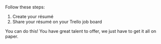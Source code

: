 Follow these steps:

1. Create your résumé
2. Share your résumé on your Trello job board

You can do this! You have great talent to offer, we just have to get it all on paper.
